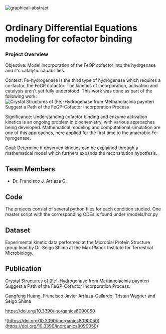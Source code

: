 ![graphical-abstract](https://pub.mdpi-res.com/inorganics/inorganics-08-00050/article_deploy/html/images/inorganics-08-00050-ag-550.jpg?1602051362)

# Ordinary Differential Equations modeling for cofactor binding

### Project Overview
Objective: Model incorporation of the FeGP cofactor into the hydrgenase and it's catalytic capabilities.

Context: Fe-hydrogenase is the third type of hydrogenase which requires a co-factor, the FeGP cofactor. The kinetics of incorporation, activation and catalysis aren't yet fully understood. This work was done as part of the following work: ![Crystal Structures of [Fe]-Hydrogenase from Methanolacinia paynteri Suggest a Path of the FeGP-Cofactor Incorporation Process](https://doi.org/10.3390/inorganics8090050)

Significance: Understanding cofactor binding and enzyme activation kinetics is an ongoing problem in biochemistry, with various approaches being developed. Mathematical modeling and computational simulation are one of this approaches, here applied for the first time to the anaerobic Fe-hyrogenase.

Goal: Determine if observed kinetics can be explained through a mathematical model which furthers expands the reconsitution hypotfesis.
## Team Members

- Dr. Francisco J. Arriaza G.

## Code

The projects consist of several python files for each condition studied. One master script with the corresponding ODEs is found under /models/hcr.py


## Dataset

Experimental kinetic data performed at the Microbial Protein Structure group lead by Dr. Seigo Shima at the Max Planck Institute for Terrestrial Microbiology.

## Publication

Crystal Structures of [Fe]-Hydrogenase from Methanolacinia paynteri Suggest a Path of the FeGP-Cofactor Incorporation Process.

Gangfeng Huang, Francisco Javier Arriaza-Gallardo, Tristan Wagner and Seigo Shima

https://doi.org/10.3390/inorganics8090050

![https://doi.org/10.3390/inorganics8090050](https://doi.org/10.3390/inorganics8090050)
